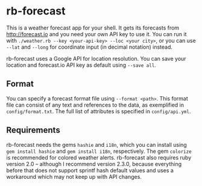 # rb-forecast

This is a weather forecast app for your shell.
It gets its forecasts from http://forecast.io and you need your own API key
to use it. You can run it with `./weather.rb --key <your-api-key> --loc
<your city>`, or you can use `--lat` and `--long` for coordinate input (in
decimal notation) instead.

rb-forecast uses a Google API for location resolution. You can save your
location and forecast.io API key as default using `--save all`. 

## Format

You can specify a forecast format file using `--format <path>`. This format
file can consist of any text and references to the data, as exemplified in
`config/format.txt`. The full list of attributes is specified in
`config/api.yml`.

## Requirements

rb-forecast needs the gems `hashie` and `i18n`, which you can install using
`gem install hashie` and `gem install i18n`, respectively. The gem
`colorize` is recommended for colored weather alerts. rb-forecast also
requires ruby version 2.0 – although I recommend version 2.3.0, because
everything before that does not support sprintf hash default values and uses
a workaround which may not keep up with API changes.
